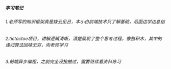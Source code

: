 ##### 学习笔记
###### 1.老师写的知识框架真是拨云见日，本小白前端技术只了解基础，后面边学边总结
###### 2.tictactoe项目，讲解逻辑清晰，清楚展现了整个思考过程，像搭积木，其中的递归算法回味无穷，向老师学习
###### 3.前端异步编程，之前完全没接触过，需要继续看资料练习